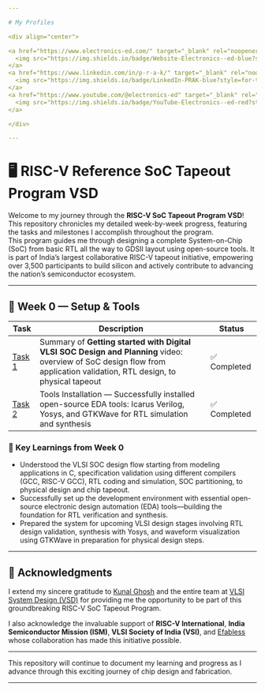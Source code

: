 ```yaml
---

# My Profiles

<div align="center">

<a href="https://www.electronics-ed.com/" target="_blank" rel="noopener noreferrer">
  <img src="https://img.shields.io/badge/Website-Electronics--ed-blue?style=for-the-badge&logo=google-chrome&logoColor=white" alt="Website" style="vertical-align:middle;margin-right:10px;"/>
</a>
<a href="https://www.linkedin.com/in/p-r-a-k/" target="_blank" rel="noopener noreferrer">
  <img src="https://img.shields.io/badge/LinkedIn-PRAK-blue?style=for-the-badge&logo=linkedin&logoColor=white" alt="LinkedIn" style="vertical-align:middle;margin-right:10px;"/>
</a>
<a href="https://www.youtube.com/@electronics-ed" target="_blank" rel="noopener noreferrer">
  <img src="https://img.shields.io/badge/YouTube-Electronics--ed-red?style=for-the-badge&logo=youtube&logoColor=white" alt="YouTube" style="vertical-align:middle;"/>
</a>

</div>

---
```

# 🖥️ RISC-V Reference SoC Tapeout Program VSD


Welcome to my journey through the **RISC-V SoC Tapeout Program VSD**! This repository chronicles my detailed week-by-week progress, featuring the tasks and milestones I accomplish throughout the program.  
This program guides me through designing a complete System-on-Chip (SoC) from basic RTL all the way to GDSII layout using open-source tools. It is part of India’s largest collaborative RISC-V tapeout initiative, empowering over 3,500 participants to build silicon and actively contribute to advancing the nation’s semiconductor ecosystem.

---

## 📅 Week 0 — Setup & Tools

| Task | Description | Status |
|-------|-------------|--------|
| [Task 1](./Week-0/Task-1/README.md) | Summary of **Getting started with Digital VLSI SOC Design and Planning** video: overview of SoC design flow from application validation, RTL design, to physical tapeout | ✅ Completed |
| [Task 2](./Week-0/Task-2/README.md) | Tools Installation — Successfully installed open-source EDA tools: Icarus Verilog, Yosys, and GTKWave for RTL simulation and synthesis | ✅ Completed |

### 🌟 Key Learnings from Week 0

- Understood the VLSI SOC design flow starting from modeling applications in C, specification validation using different compilers (GCC, RISC-V GCC), RTL coding and simulation, SOC partitioning, to physical design and chip tapeout.
- Successfully set up the development environment with essential open-source electronic design automation (EDA) tools—building the foundation for RTL verification and synthesis.
- Prepared the system for upcoming VLSI design stages involving RTL design validation, synthesis with Yosys, and waveform visualization using GTKWave in preparation for physical design steps.

---

## 🙏 Acknowledgments

I extend my sincere gratitude to [Kunal Ghosh](https://github.com/kunalg123) and the entire team at [VLSI System Design (VSD)](https://vsdiat.vlsisystemdesign.com/) for providing me the opportunity to be part of this groundbreaking RISC-V SoC Tapeout Program.  

I also acknowledge the invaluable support of **RISC-V International**, **India Semiconductor Mission (ISM)**, **VLSI Society of India (VSI)**, and [Efabless](https://github.com/efabless) whose collaboration has made this initiative possible.

---

This repository will continue to document my learning and progress as I advance through this exciting journey of chip design and fabrication.

---
